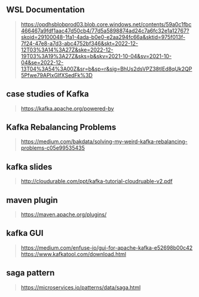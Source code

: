 ## WSL Documentation

>  https://opdhsblobprod03.blob.core.windows.net/contents/59a0c1fbc466467a9fdf1aac47d50cb4/77d5a5898874ad24c7a6fc32e1a12767?skoid=29100048-1fa1-4ada-b0e0-e2aa294fc66a&sktid=975f013f-7f24-47e8-a7d3-abc4752bf346&skt=2022-12-12T03%3A14%3A27Z&ske=2022-12-19T03%3A19%3A27Z&sks=b&skv=2021-10-04&sv=2021-10-04&se=2022-12-13T04%3A54%3A00Z&sr=b&sp=r&sig=BhUs2dsVPZ38tlEd8qUk2QP5Pfwe79APlxGIfXSedFk%3D


## case studies of Kafka 
> https://kafka.apache.org/powered-by


## Kafka Rebalancing Problems 
> https://medium.com/bakdata/solving-my-weird-kafka-rebalancing-problems-c05e99535435

## kafka slides
> http://cloudurable.com/ppt/kafka-tutorial-cloudruable-v2.pdf

## maven plugin 
> https://maven.apache.org/plugins/
 
## kafka GUI 
> https://medium.com/enfuse-io/gui-for-apache-kafka-e52698b00c42
> https://www.kafkatool.com/download.html



## saga pattern 
> https://microservices.io/patterns/data/saga.html




